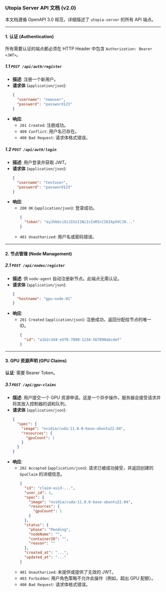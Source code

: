 ### Utopia Server API 文档 (v2.0)

本文档遵循 OpenAPI 3.0 规范，详细描述了 `utopia-server` 的所有 API 端点。

---

#### **1. 认证 (Authentication)**

所有需要认证的端点都必须在 HTTP Header 中包含 `Authorization: Bearer <JWT>`。

##### **1.1 `POST /api/auth/register`**

*   **描述**: 注册一个新用户。
*   **请求体** (`application/json`):
    ```json
    {
      "username": "newuser",
      "password": "password123"
    }
    ```
*   **响应**:
    *   `201 Created`: 注册成功。
    *   `409 Conflict`: 用户名已存在。
    *   `400 Bad Request`: 请求体格式错误。

##### **1.2 `POST /api/auth/login`**

*   **描述**: 用户登录并获取 JWT。
*   **请求体** (`application/json`):
    ```json
    {
      "username": "testuser",
      "password": "password123"
    }
    ```
*   **响应**:
    *   `200 OK` (`application/json`): 登录成功。
        ```json
        {
          "token": "eyJhbGciOiJIUzI1NiIsInR5cCI6IkpXVCJ9..."
        }
        ```
    *   `401 Unauthorized`: 用户名或密码错误。

---

#### **2. 节点管理 (Node Management)**

##### **2.1 `POST /api/nodes/register`**

*   **描述**: 供 `node-agent` 自动注册新节点。此端点无需认证。
*   **请求体** (`application/json`):
    ```json
    {
      "hostname": "gpu-node-01"
    }
    ```
*   **响应**:
    *   `201 Created` (`application/json`): 注册成功，返回分配给节点的唯一 ID。
        ```json
        {
          "id": "a1b2c3d4-e5f6-7890-1234-567890abcdef"
        }
        ```

---

#### **3. GPU 资源声明 (GPU Claims)**

**认证**: 需要 Bearer Token。

##### **3.1 `POST /api/gpu-claims`**

*   **描述**: 用户提交一个 GPU 资源申请。这是一个异步操作，服务器会接受请求并将其放入控制器的调和队列。
*   **请求体** (`application/json`):
    ```json
    {
      "spec": {
        "image": "nvidia/cuda:11.8.0-base-ubuntu22.04",
        "resources": {
          "gpuCount": 1
        }
      }
    }
    ```
*   **响应**:
    *   `202 Accepted` (`application/json`): 请求已被成功接受，并返回创建的 `GpuClaim` 的详细信息。
        ```json
        {
          "id": "claim-uuid-...",
          "user_id": 1,
          "spec": {
            "image": "nvidia/cuda:11.8.0-base-ubuntu22.04",
            "resources": {
              "gpuCount": 1
            }
          },
          "status": {
            "phase": "Pending",
            "nodeName": "",
            "containerID": "",
            "reason": ""
          },
          "created_at": "...",
          "updated_at": "..."
        }
        ```
    *   `401 Unauthorized`: 未提供或提供了无效的 JWT。
    *   `403 Forbidden`: 用户角色策略不允许此操作（例如，超出 GPU 配额）。
    *   `400 Bad Request`: 请求体格式错误。